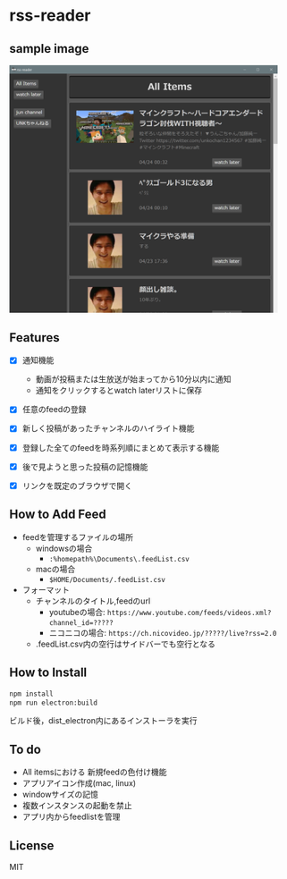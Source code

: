 # rss-reader

## sample image
<img src="./img/sample-win.png" width="480px">


## Features
- [x] 通知機能
    - 動画が投稿または生放送が始まってから10分以内に通知
    - 通知をクリックするとwatch laterリストに保存
- [x] 任意のfeedの登録
- [x] 新しく投稿があったチャンネルのハイライト機能
- [x] 登録した全てのfeedを時系列順にまとめて表示する機能
- [x] 後で見ようと思った投稿の記憶機能
- [x] リンクを既定のブラウザで開く


## How to Add Feed
- feedを管理するファイルの場所
    - windowsの場合
        - `:%homepath%\Documents\.feedList.csv`
    - macの場合
        - `$HOME/Documents/.feedList.csv`
- フォーマット
    - チャンネルのタイトル,feedのurl
        - youtubeの場合: `https://www.youtube.com/feeds/videos.xml?channel_id=?????`
        - ニコニコの場合: `https://ch.nicovideo.jp/?????/live?rss=2.0`
    - .feedList.csv内の空行はサイドバーでも空行となる


## How to Install
```
npm install
npm run electron:build
```
ビルド後，dist_electron内にあるインストーラを実行


## To do
- All itemsにおける 新規feedの色付け機能
- アプリアイコン作成(mac, linux)
- windowサイズの記憶
- 複数インスタンスの起動を禁止
- アプリ内からfeedlistを管理

## License
MIT
